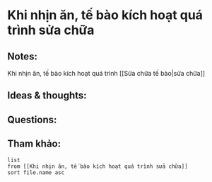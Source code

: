 # Khi nhịn ăn, tế bào kích hoạt quá trình sửa chữa

## Notes:
Khi nhịn ăn, tế bào kích hoạt quá trình [[Sửa chữa tế bào|sửa chữa]]

## Ideas & thoughts:

## Questions:


## Tham khảo:
```dataview
list
from [[Khi nhịn ăn, tế bào kích hoạt quá trình sửa chữa]]
sort file.name asc
```